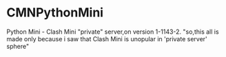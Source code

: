 # CMNPythonMini
Python Mini - Clash Mini "private" server,on version 1-1143-2.
"so,this all is made only because i saw that Clash Mini is unopular in 'private server' sphere"

